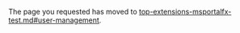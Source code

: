 
The page you requested has moved to [top-extensions-msportalfx-test.md#user-management](top-extensions-msportalfx-test.md#user-management).
